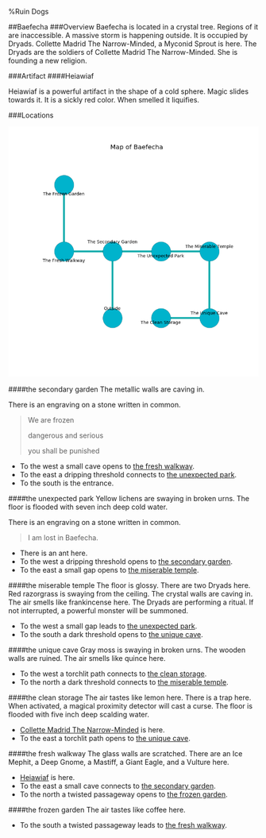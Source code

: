 %Ruin Dogs

##Baefecha
###Overview
Baefecha is located in a crystal tree. Regions of it are inaccessible. A massive storm is happening outside. It is occupied by Dryads. <a name="Collette-Madrid-The-Narrow-Minded"></a>Collette Madrid The Narrow-Minded, a Myconid Sprout is here. The Dryads are the soldiers of Collette Madrid The Narrow-Minded. She  is founding a new religion. 



###Artifact
####<a name="Heiawiaf"></a>Heiawiaf


Heiawiaf is a powerful artifact in the shape of a cold sphere. Magic slides towards it. It is a sickly red color. When smelled it liquifies. 





###Locations


![](../v2/images/Baefecha.png)

####<a name="the-secondary-garden"></a>the secondary garden
The metallic walls are caving in. 

There is an engraving on a stone written in common. 

> We are frozen
>
> dangerous and serious
>
> you shall be punished
>


* To the west a small cave opens to [the fresh walkway](#the-fresh-walkway).
* To the east a dripping threshold connects to [the unexpected park](#the-unexpected-park).
* To the south is the entrance.


####<a name="the-unexpected-park"></a>the unexpected park
Yellow lichens are swaying in broken urns. The floor is flooded with seven inch deep cold water. 

There is an engraving on a stone written in common. 

> I am lost in Baefecha.
>


* There is an ant here.
* To the west a dripping threshold opens to [the secondary garden](#the-secondary-garden).
* To the east a small gap opens to [the miserable temple](#the-miserable-temple).


####<a name="the-miserable-temple"></a>the miserable temple
The floor is glossy. There are two Dryads here. Red razorgrass is swaying from the ceiling. The crystal walls are caving in. The air smells like frankincense here. The Dryads are performing a ritual. If not interrupted, a powerful monster will be summoned. 



* To the west a small gap leads to [the unexpected park](#the-unexpected-park).
* To the south a dark threshold opens to [the unique cave](#the-unique-cave).


####<a name="the-unique-cave"></a>the unique cave
Gray moss is swaying in broken urns. The wooden walls are ruined. The air smells like quince here. 



* To the west a torchlit path connects to [the clean storage](#the-clean-storage).
* To the north a dark threshold connects to [the miserable temple](#the-miserable-temple).


####<a name="the-clean-storage"></a>the clean storage
The air tastes like lemon here. There is a trap here. When activated, a magical proximity detector will cast a curse. The floor is flooded with five inch deep scalding water. 



* [Collette Madrid The Narrow-Minded](#Collette-Madrid-The-Narrow-Minded) is here.
* To the east a torchlit path opens to [the unique cave](#the-unique-cave).


####<a name="the-fresh-walkway"></a>the fresh walkway
The glass walls are scratched. There are an Ice Mephit, a Deep Gnome, a Mastiff, a Giant Eagle, and a Vulture here. 



* [Heiawiaf](#Heiawiaf) is here.
* To the east a small cave connects to [the secondary garden](#the-secondary-garden).
* To the north a twisted passageway opens to [the frozen garden](#the-frozen-garden).


####<a name="the-frozen-garden"></a>the frozen garden
The air tastes like coffee here. 



* To the south a twisted passageway leads to [the fresh walkway](#the-fresh-walkway).


